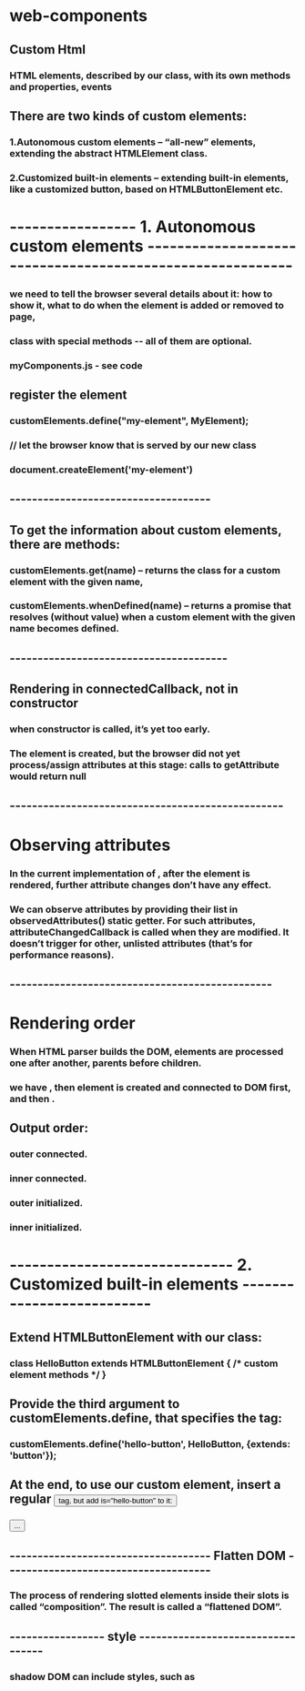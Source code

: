 # web-components
## Custom Html
### HTML elements, described by our class, with its own methods and properties, events

## There are two kinds of custom elements:
### 1.Autonomous custom elements – “all-new” elements, extending the abstract HTMLElement class.
### 2.Customized built-in elements – extending built-in elements, like a customized button, based on HTMLButtonElement etc.

# ----------------- 1. Autonomous custom elements ----------------------------------------------------------
### we need to tell the browser several details about it: how to show it, what to do when the element is added or removed to page,

### class with special methods -- all of them are optional.
### myComponents.js - see code

## register the element
### customElements.define("my-element", MyElement);
### // let the browser know that <my-element> is served by our new class
### document.createElement('my-element')

## ------------------------------------
## To get the information about custom elements, there are methods:
### customElements.get(name) – returns the class for a custom element with the given name,
### customElements.whenDefined(name) – returns a promise that resolves (without value) when a custom element with the given name becomes defined.

## ---------------------------------------
## Rendering in connectedCallback, not in constructor
### when constructor is called, it’s yet too early.
### The element is created, but the browser did not yet process/assign attributes at this stage: calls to getAttribute would return null
## -------------------------------------------------
# Observing attributes

### In the current implementation of <time-formatted>, after the element is rendered, further attribute changes don’t have any effect. 
### We can observe attributes by providing their list in observedAttributes() static getter. For such attributes, attributeChangedCallback is called when they are modified. It doesn’t trigger for other, unlisted attributes (that’s for performance reasons).
## -----------------------------------------------
# Rendering order
### When HTML parser builds the DOM, elements are processed one after another, parents before children.
### we have <outer><inner></inner></outer>, then <outer> element is created and connected to DOM first, and then <inner>.
## Output order:
### outer connected.
### inner connected.
### outer initialized.
### inner initialized.

# ------------------------------  2. Customized built-in elements --------------------------
## Extend HTMLButtonElement with our class:
### class HelloButton extends HTMLButtonElement { /* custom element methods */ }
## Provide the third argument to customElements.define, that specifies the tag:
### customElements.define('hello-button', HelloButton, {extends: 'button'});
## At the end, to use our custom element, insert a regular <button> tag, but add is="hello-button" to it:
### <button is="hello-button">...</button>

## ------------------------------------ Flatten DOM -------------------------------------
### The process of rendering slotted elements inside their slots is called “composition”. The result is called a “flattened DOM”.

## ----------------- style ----------------------------------
### shadow DOM can include styles, such as <style> or <link rel="stylesheet">.
## Cascading
### The shadow host (<custom-dialog> itself) resides in the light DOM, so it’s affected by document CSS rules.
### If there’s a property styled both in :host locally, and in the document, then the document style takes precedence.

## Styling slotted content
### Slotted elements come from light DOM, so they use document styles. Local styles do not affect slotted content.
## style slotted elements in our component, there are two choices
### 1.<slot> itself and rely on CSS inheritance:
### 2. use ::slotted(selector) pseudo-class. It matches elements based on two conditions:
#### a) That’s a slotted element, that comes from the light DOM. Slot name doesn’t matter. Just any slotted element, but only the element itself, not its children.
####  b) The element matches the selector.
#### Please note, ::slotted selector can’t descend any further into the slot. These selectors are invalid:
#### Also, ::slotted can only be used in CSS. We can’t use it in querySelector.

##  CSS hooks with custom properties
### There’s no selector that can directly affect shadow DOM styles from the document. But just as we expose methods to interact with our component, we can expose CSS variables (custom CSS properties) to style it.
## Custom CSS properties exist on all levels, both in light and shadow.
### in shadow DOM we can use --user-card-field-color CSS variable to style fields, and the outer document can set its value:

## Document styles can affect:
### shadow host (as it lives in the outer document)
### slotted elements and their contents (as that’s also in the outer document)
### When CSS properties conflict, normally document styles have precedence, unless the property is labelled as !important. Then local styles have precedence.

## CSS custom properties pierce through shadow DOM. They are used as “hooks” to style the component:
### 1.The component uses a custom CSS property to style key elements, such as var(--component-name-title, <default value>).
### 2. Component author publishes these properties for developers, they are same important as other public component methods.
### 3.When a developer wants to style a title, they assign --component-name-title CSS property for the shadow host or above.

## --------------------------  Shadow DOM and events ---------------------------------------------------------
### Events that happen in shadow DOM have the host element as the target, when caught outside of the component.
### If you click on the button, the messages are:
#### Inner target: BUTTON – internal event handler gets the correct target, the element inside shadow DOM.
#### Outer target: USER-CARD – document event handler gets shadow host as the target.
## Retargeting does not occur if the event occurs on a slotted element, that physically lives in the light DOM.

## Bubbling, event.composedPath()
`<user-card id="userCard">
  #shadow-root
    <div>
      <b>Name:</b>
      <slot name="username">
        <span slot="username">John Smith</span>
      </slot>
    </div>
</user-card>`
### So, for a click on <span slot="username">, a call to event.composedPath() returns an array: [span, slot, div, shadow-root, user-card, body, html, document, window]. That’s exactly the parent chain from the target element in the flattened DOM, after the composition.